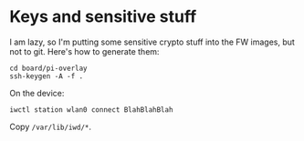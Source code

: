 # Keys and sensitive stuff

I am lazy, so I'm putting some sensitive crypto stuff into the FW images, but not to git.
Here's how to generate them:

```
cd board/pi-overlay
ssh-keygen -A -f .
```

On the device:
```
iwctl station wlan0 connect BlahBlahBlah
```

Copy `/var/lib/iwd/*`.
